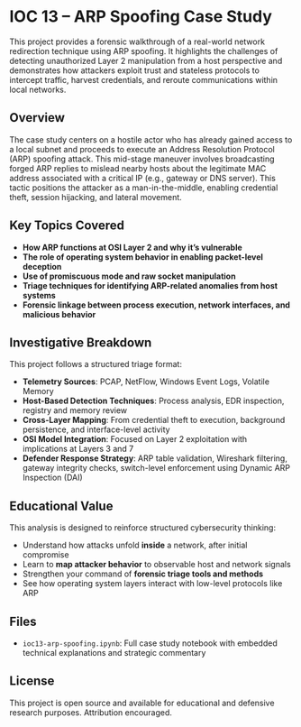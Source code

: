 # IOC 13 – ARP Spoofing Case Study

This project provides a forensic walkthrough of a real-world network redirection technique using ARP spoofing. It highlights the challenges of detecting unauthorized Layer 2 manipulation from a host perspective and demonstrates how attackers exploit trust and stateless protocols to intercept traffic, harvest credentials, and reroute communications within local networks.

## Overview

The case study centers on a hostile actor who has already gained access to a local subnet and proceeds to execute an Address Resolution Protocol (ARP) spoofing attack. This mid-stage maneuver involves broadcasting forged ARP replies to mislead nearby hosts about the legitimate MAC address associated with a critical IP (e.g., gateway or DNS server). This tactic positions the attacker as a man-in-the-middle, enabling credential theft, session hijacking, and lateral movement.

## Key Topics Covered

- **How ARP functions at OSI Layer 2 and why it’s vulnerable**
- **The role of operating system behavior in enabling packet-level deception**
- **Use of promiscuous mode and raw socket manipulation**
- **Triage techniques for identifying ARP-related anomalies from host systems**
- **Forensic linkage between process execution, network interfaces, and malicious behavior**

## Investigative Breakdown

This project follows a structured triage format:

- **Telemetry Sources**: PCAP, NetFlow, Windows Event Logs, Volatile Memory
- **Host-Based Detection Techniques**: Process analysis, EDR inspection, registry and memory review
- **Cross-Layer Mapping**: From credential theft to execution, background persistence, and interface-level activity
- **OSI Model Integration**: Focused on Layer 2 exploitation with implications at Layers 3 and 7
- **Defender Response Strategy**: ARP table validation, Wireshark filtering, gateway integrity checks, switch-level enforcement using Dynamic ARP Inspection (DAI)

## Educational Value

This analysis is designed to reinforce structured cybersecurity thinking:

- Understand how attacks unfold **inside** a network, after initial compromise
- Learn to **map attacker behavior** to observable host and network signals
- Strengthen your command of **forensic triage tools and methods**
- See how operating system layers interact with low-level protocols like ARP

## Files

- `ioc13-arp-spoofing.ipynb`: Full case study notebook with embedded technical explanations and strategic commentary

## License

This project is open source and available for educational and defensive research purposes. Attribution encouraged.
